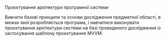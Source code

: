 Проєктування архітектури програмної системи

Вивчити базові принципи та основи дослідження предметної області, в межах якої розробляється програма, і навчитися виконувати проєктування архітектури системи на базі проведеного дослідження із застосування шаблону проєктування MVVM.